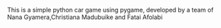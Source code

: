This is a simple python car game using pygame, developed by a team of Nana Gyamera,Christiana Madubuike and Fatai Afolabi
